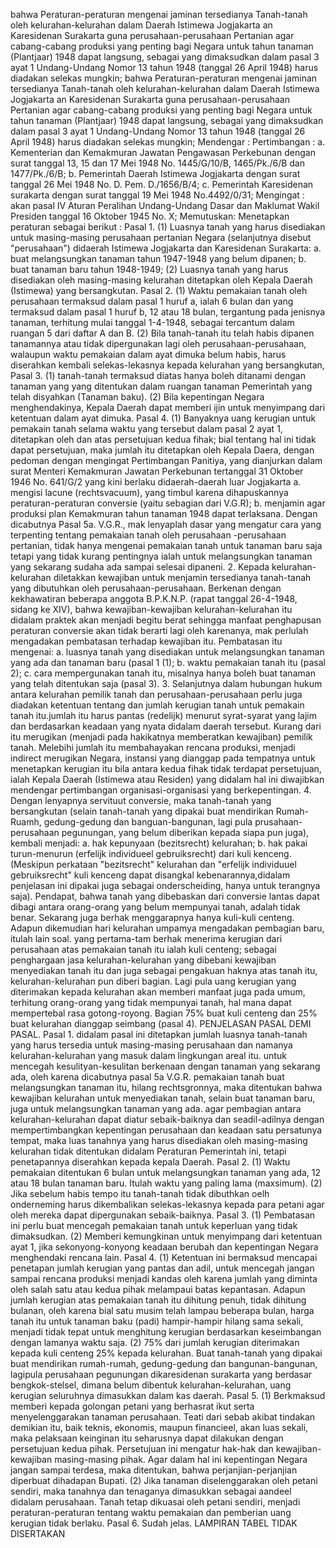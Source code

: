  bahwa Peraturan-peraturan mengenai jaminan tersedianya Tanah-tanah oleh kelurahan-kelurahan dalam Daerah Istimewa Jogjakarta an Karesidenan Surakarta guna perusahaan-perusahaan Pertanian agar cabang-cabang produksi yang penting bagi Negara untuk tahun tanaman (Plantjaar) 1948 dapat langsung, sebagai yang dimaksudkan dalam pasal 3 ayat 1 Undang-Undang Nomor 13 tahun 1948 (tanggal 26 April 1948) harus diadakan selekas mungkin; bahwa Peraturan-peraturan mengenai jaminan tersedianya Tanah-tanah oleh kelurahan-kelurahan dalam Daerah Istimewa Jogjakarta an Karesidenan Surakarta guna perusahaan-perusahaan Pertanian agar cabang-cabang produksi yang penting bagi Negara untuk tahun tanaman (Plantjaar) 1948 dapat langsung, sebagai yang dimaksudkan dalam pasal 3 ayat 1 Undang-Undang Nomor 13 tahun 1948 (tanggal 26 April 1948) harus diadakan selekas mungkin; Mendengar : Pertimbangan :
a. Kementerian dan Kemakmuran Jawatan Pengawasan Perkebunan dengan surat tanggal 13, 15 dan 17 Mei 1948 No. 1445/G/10/B, 1465/Pk./6/B dan 1477/Pk./6/B;
b. Pemerintah Daerah Istimewa Jogjakarta dengan surat tanggal 26 Mei 1948 No. D. Pem. D./1656/B/4;
c. Pemerintah Karesidenan surakarta dengan surat tanggal 19 Mei 1948 No.4492/0/31;
Mengingat :
 akan pasal IV Aturan Peralihan Undang-Undang Dasar dan Maklumat Wakil Presiden tanggal 16 Oktober 1945 No. X; Memutuskan: Menetapkan peraturan sebagai berikut : Pasal 1. (1) Luasnya tanah yang harus disediakan untuk masing-masing perusahaan pertanian Negara (selanjutnya disebut "perusahaan") didaerah Istimewa Jogjakarta dan Karesidenan Surakarta:
a. buat melangsungkan tanaman tahun 1947-1948 yang belum dipanen;
b. buat tanaman baru tahun 1948-1949;
(2) Luasnya tanah yang harus disediakan oleh masing-masing kelurahan ditetapkan oleh Kepala Daerah (Istimewa) yang bersangkutan. Pasal 2. (1) Waktu pemakaian tanah oleh perusahaan termaksud dalam pasal 1 huruf a, ialah 6 bulan dan yang termaksud dalam pasal 1 huruf b, 12 atau 18 bulan, tergantung pada jenisnya tanaman, terhitung mulai tanggal 1-4-1948, sebagai tercantum dalam ruangan 5 dari daftar A dan B. (2) Bila tanah-tanah itu telah habis dipanen tanamannya atau tidak dipergunakan lagi oleh perusahaan-perusahaan, walaupun waktu pemakaian dalam ayat dimuka belum habis, harus diserahkan kembali selekas-lekasnya kepada kelurahan yang bersangkutan, Pasal 3. (1) tanah-tanah termaksud diatas hanya boleh ditanami dengan tanaman yang yang ditentukan dalam ruangan tanaman Pemerintah yang telah disyahkan (Tanaman baku). (2) Bila kepentingan Negara menghendakinya, Kepala Daerah dapat memberi ijin untuk menyimpang dari ketentuan dalam ayat dimuka. Pasal 4. (1) Banyaknya uang kerugian untuk pemakain tanah selama waktu yang tersebut dalam pasal 2 ayat 1, ditetapkan oleh dan atas persetujuan kedua fihak; bial tentang hal ini tidak dapat persetujuan, maka jumlah itu ditetapkan oleh Kepala Daera, dengan pedoman dengan mengingat Pertimbangan Panitiya, yang dianjurkan dalam surat Menteri Kemakmuran Jawatan Perkebunan tertanggal 31 Oktober 1946 No. 641/G/2 yang kini berlaku didaerah-daerah luar Jogjakarta a. mengisi lacune (rechtsvacuum), yang timbul karena dihapuskannya peraturan-peraturan conversie (yaitu sebagian dari V.G.R);
b. menjamin agar produksi plan Kemakmuran tahun tanaman 1948 dapat terlaksana. Dengan dicabutnya Pasal 5a. V.G.R., mak lenyaplah dasar yang mengatur cara yang terpenting tentang pemakaian tanah oleh perusahaan -perusahaan pertanian, tidak hanya mengenai pemakaian tanah untuk tanaman baru saja tetapi yang tidak kurang pentingnya ialah untuk melangsungkan tanaman yang sekarang sudaha ada sampai selesai dipaneni. 2. Kepada kelurahan-kelurahan diletakkan kewajiban untuk menjamin tersedianya tanah-tanah yang dibutuhkan oleh perusahaan-perusahaan. Berkenan dengan kekhawatiran beberapa anggota B.P.K.N.P. (rapat tanggal 26-4-1948, sidang ke XIV), bahwa kewajiban-kewajiban kelurahan-kelurahan itu didalam praktek akan menjadi begitu berat sehingga manfaat penghapusan peraturan conversie akan tidak berarti lagi oleh karenanya, mak perlulah mengadakan pembatasan terhadap kewajiban itu. Pembatasan itu mengenai:
a. luasnya tanah yang disediakan untuk melangsungkan tanaman yang ada dan tanaman baru (pasal 1 (1);
b. waktu pemakaian tanah itu (pasal 2);
c. cara mempergunakan tanah itu, misalnya hanya boleh buat tanaman yang telah ditentukan saja (pasal 3). 3. Selanjutnya dalam hubungan hukum antara kelurahan pemilik tanah dan perusahaan-perusahaan perlu juga diadakan ketentuan tentang dan jumlah kerugian tanah untuk pemakain tanah itu.jumlah itu harus pantas (redelijk) menurut syrat-syarat yang lajim dan berdasarkan keadaan yang nyata didalam daerah tersebut. Kurang dari itu merugikan (menjadi pada hakikatnya memberatkan kewajiban) pemilik tanah. Melebihi jumlah itu membahayakan rencana produksi, menjadi indirect merugikan Negara, instansi yang dianggap pada tempatnya untuk menetapkan kerugian itu bila antara kedua fihak tidak terdapat persetujuan, ialah Kepala Daerah (Istimewa atau Residen) yang didalam hal ini diwajibkan mendengar pertimbangan organisasi-organisasi yang berkepentingan. 4. Dengan lenyapnya servituut conversie, maka tanah-tanah yang bersangkutan (selain tanah-tanah yang dipakai buat mendirikan Rumah-Ruamh, gedung-gedung dan banguan-bangunan, lagi pula prusahaan-perusahaan pegunungan, yang belum diberikan kepada siapa pun juga), kembali menjadi:
a. hak kepunyaan (bezitsrecht) kelurahan;
b. hak pakai turun-menurun (erfelijk individueel gebruiksrecht) dari kuli kenceng. (Meskipun perkataan "bezitsrecht" kelurahan dan "erfelijk individuuel gebruiksrecht" kuli kenceng dapat disangkal kebenarannya,didalam penjelasan ini dipakai juga sebagai onderscheiding, hanya untuk terangnya saja). Pendapat, bahwa tanah yang dibebaskan dari conversie lantas dapat dibagi antara orang-orang yang belum mempunyai tanah, adalah tidak benar. Sekarang juga berhak menggarapnya hanya kuli-kuli centeng. Adapun dikemudian hari kelurahan umpamya mengadakan pembagian baru, itulah lain soal. yang pertama-tam berhak menerima kerugian dari perusahaan atas pemakaian tanah itu ialah kuli centeng; sebagai penghargaan jasa kelurahan-kelurahan yang dibebani kewajiban menyediakan tanah itu dan juga sebagai pengakuan haknya atas tanah itu, kelurahan-kelurahan pun diberi bagian. Lagi pula uang kerugian yang diterimakan kepada kelurahan akan memberi manfaat juga pada umum, terhitung orang-orang yang tidak mempunyai tanah, hal mana dapat mempertebal rasa gotong-royong. Bagian 75% buat kuli centeng dan 25% buat kelurahan dianggap seimbang (pasal 4). PENJELASAN PASAL DEMI PASAL. Pasal 1. didalam pasal ini ditetapkan jumlah luasnya tanah-tanah yang harus tersedia untuk masing-masing perusahaan dan namanya kelurahan-kelurahan yang masuk dalam lingkungan areal itu. untuk mencegah kesulityan-kesulitan berkenaan dengan tanaman yang sekarang ada, oleh karena dicabutnya pasal 5a V.G.R. pemakaian tanah buat melangsungkan tanaman itu, hilang rechtsgronnya, maka ditentukan bahwa kewajiban kelurahan untuk menyediakan tanah, selain buat tanaman baru, juga untuk melangsungkan tanaman yang ada. agar pembagian antara kelurahan-kelurahan dapat diatur sebaik-baiknya dan seadil-adilnya dengan mempertimbangkan kepentingan perusahaan dan keadaan satu persatunya tempat, maka luas tanahnya yang harus disediakan oleh masing-masing kelurahan tidak ditentukan didalam Peraturan Pemerintah ini, tetapi penetapannya diserahkan kepada kepala Daerah. Pasal 2. (1) Waktu pemakaian ditentukan 6 bulan untuk melangsungkan tanaman yang ada, 12 atau 18 bulan tanaman baru. Itulah waktu yang paling lama (maxsimum). (2) Jika sebelum habis tempo itu tanah-tanah tidak dibuthkan oelh onderneming harus dikembalikan selekas-lekasnya kepada para petani agar oleh mereka dapat dipergunakan sebaik-baiknya. Pasal 3. (1) Pembatasan ini perlu buat mencegah pemakaian tanah untuk keperluan yang tidak dimaksudkan. (2) Memberi kemungkinan untuk menyimpang dari ketentuan ayat 1, jika sekonyong-konyong keadaan berubah dan kepentingan Negara menghendaki rencana lain. Pasal 4. (1) Ketentuan ini bermaksud mencapai penetapan jumlah kerugian yang pantas dan adil, untuk mencegah jangan sampai rencana produksi menjadi kandas oleh karena jumlah yang diminta oleh salah satu atau kedua pihak melampaui batas kepantasan. Adapun jumlah kerugian atas pemakaian tanah itu dihitung penuh, tidak dihitung bulanan, oleh karena bial satu musim telah lampau beberapa bulan, harga tanah itu untuk tanaman baku (padi) hampir-hampir hilang sama sekali, menjadi tidak tepat untuk menghitung kerugian berdasarkan keseimbangan dengan lamanya waktu saja. (2) 75% dari jumlah kerugian diterimakan kepada kuli centeng 25% kepada kelurahan. Buat tanah-tanah yang dipakai buat mendirikan rumah-rumah, gedung-gedung dan bangunan-bangunan, lagipula perusahaan pegunungan dikaresidenan surakarta yang berdasar bengkok-stelsel, dimana belum dibentuk kelurahan-kelurahan, uang kerugian seluruhnya dimasukkan dalam kas daerah. Pasal 5. (1) Berkmaksud memberi kepada golongan petani yang berhasrat ikut serta menyelenggarakan tanaman perusahaan. Teati dari sebab akibat tindakan demikian itu, baik teknis, ekonomis, maupun financieel, akan luas sekali, maka pelaksaan keinginan itu seharusnya dapat dilakukan dengan persetujuan kedua pihak. Persetujuan ini mengatur hak-hak dan kewajiban-kewajiban masing-masing pihak. Agar dalam hal ini kepentingan Negara jangan sampai terdesa, maka ditentukan, bahwa perjanjian-perjanjian diperbuat dihadapan Bupati. (2) Jika tanaman diselenggarakan oleh petani sendiri, maka tanahnya dan tenaganya dimasukkan sebagai aandeel didalam perusahaan. Tanah tetap dikuasai oleh petani sendiri, menjadi peraturan-peraturan tentang waktu pemakaian dan pemberian uang kerugian tidak berlaku. Pasal 6. Sudah jelas. LAMPIRAN TABEL TIDAK DISERTAKAN